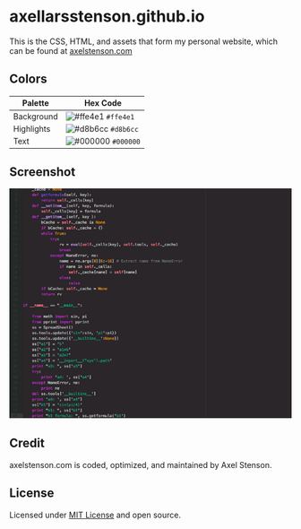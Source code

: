 # axellarsstenson.github.io

This is the CSS, HTML, and assets that form my personal website, which can be found at [axelstenson.com](http://www.axelstenson.com)

## Colors

Palette | Hex Code
--- | ---
Background | ![#ffe4e1](https://placehold.it/80/ffe4e1/000000?text=+) `#ffe4e1`
Highlights | ![#d8b6cc](https://placehold.it/80/d8b6cc/000000?text=+) `#d8b6cc`
Text | ![#000000](https://placehold.it/80/000000/000000?text=+) `#000000`

## Screenshot

![Gloom Screenshot](https://raw.githubusercontent.com/axellarsstenson/gloom-syntax/master/images/Gloom_Screenshot.png)

## Credit

axelstenson.com is coded, optimized, and maintained by Axel Stenson.

## License

Licensed under [MIT License](https://github.com/axellarsstenson/axellarsstenson.github.io/blob/master/LICENSE) and open source.
